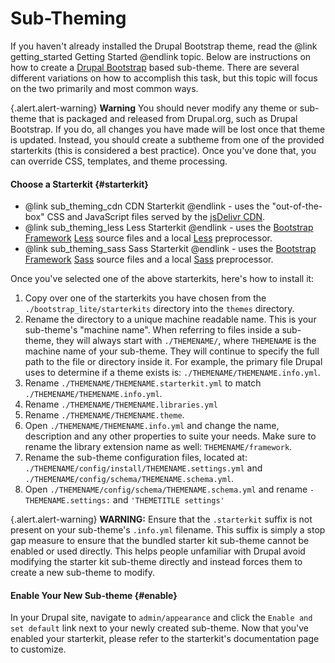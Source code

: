 <!-- @file Instructions on how to sub-theme the Drupal Bootstrap base theme. -->
<!-- @defgroup sub_theming -->
# Sub-Theming

If you haven't already installed the Drupal Bootstrap theme, read 
the @link getting_started Getting Started @endlink topic. Below 
are instructions on how to create a [Drupal Bootstrap] based sub-theme.
There are several different variations on how to accomplish this task, but this
topic will focus on the two primarily and most common ways.

{.alert.alert-warning} **Warning** You should never modify any theme or
sub-theme that is packaged and released from Drupal.org, such as Drupal
Bootstrap. If you do, all changes you have made will be lost once that theme is
updated. Instead, you should create a subtheme from one of the provided
starterkits (this is considered a best practice). Once you've done that, you
can override CSS, templates, and theme processing.

#### Choose a Starterkit {#starterkit}

- @link sub_theming_cdn CDN Starterkit @endlink - uses the "out-of-the-box"
  CSS and JavaScript files served by the [jsDelivr CDN].
- @link sub_theming_less Less Starterkit @endlink - uses the
  [Bootstrap Framework] [Less] source files and a local [Less] preprocessor.
- @link sub_theming_sass Sass Starterkit @endlink - uses the
  [Bootstrap Framework] [Sass] source files and a local [Sass] preprocessor.

Once you've selected one of the above starterkits, here's how to install it:

1. Copy over one of the starterkits you have chosen from the
   `./bootstrap_lite/starterkits` directory into the `themes` directory.
2. Rename the directory to a unique machine readable name. This is your
   sub-theme's "machine name". When referring to files inside a sub-theme,
   they will always start with `./THEMENAME/`, where `THEMENAME` is the machine
   name of your sub-theme. They will continue to specify the full path to the
   file or directory inside it. For example, the primary file Drupal uses to
   determine if a theme exists is: `./THEMENAME/THEMENAME.info.yml`.
3. Rename `./THEMENAME/THEMENAME.starterkit.yml` to match
   `./THEMENAME/THEMENAME.info.yml`.
4. Rename `./THEMENAME/THEMENAME.libraries.yml`
5. Rename `./THEMENAME/THEMENAME.theme`.
6. Open `./THEMENAME/THEMENAME.info.yml` and change the name, description and
   any other properties to suite your needs. Make sure to rename the library
   extension name as well:  `THEMENAME/framework`.
7. Rename the sub-theme configuration files, located at:
   `./THEMENAME/config/install/THEMENAME.settings.yml` and
   `./THEMENAME/config/schema/THEMENAME.schema.yml`.
8. Open `./THEMENAME/config/schema/THEMENAME.schema.yml` and rename
   `- THEMENAME.settings:` and `'THEMETITLE settings'`

{.alert.alert-warning} **WARNING:** Ensure that the `.starterkit` suffix is
not present on your sub-theme's `.info.yml` filename. This suffix is simply a
stop gap measure to ensure that the bundled starter kit sub-theme cannot be
enabled or used directly. This helps people unfamiliar with Drupal avoid
modifying the starter kit sub-theme directly and instead forces them to create
a new sub-theme to modify.

#### Enable Your New Sub-theme {#enable}
In your Drupal site, navigate to `admin/appearance` and click the `Enable and
set default` link next to your newly created sub-theme. Now that you've
enabled your starterkit, please refer to the starterkit's documentation page
to customize.

[Drupal Bootstrap]: https://www.drupal.org/project/bootstrap
[Bootstrap Framework]: https://getbootstrap.com/docs/4.0/
[jsDelivr CDN]: http://www.jsdelivr.com
[Less]: http://lesscss.org
[Sass]: http://sass-lang.com
